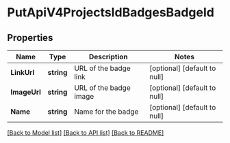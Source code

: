 # PutApiV4ProjectsIdBadgesBadgeId

## Properties
Name | Type | Description | Notes
------------ | ------------- | ------------- | -------------
**LinkUrl** | **string** | URL of the badge link | [optional] [default to null]
**ImageUrl** | **string** | URL of the badge image | [optional] [default to null]
**Name** | **string** | Name for the badge | [optional] [default to null]

[[Back to Model list]](../README.md#documentation-for-models) [[Back to API list]](../README.md#documentation-for-api-endpoints) [[Back to README]](../README.md)


